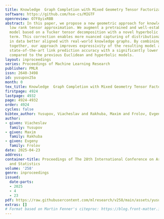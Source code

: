 ```yaml
---
title: Knowledge  Graph Completion with Mixed Geometry Tensor Factorization
software: https://github.com/hse-cs/MIGTF
openreview: O7F8yixRBB
abstract: In this paper, we propose a new geometric approach for knowledge graph completion  via
  low rank tensor approximation. We augment a pretrained and well-established Euclidean
  model based on a Tucker tensor decomposition with a novel hyperbolic interaction
  term. This correction enables more nuanced capturing of distributional properties
  in data better aligned with real-world knowledge graphs. By combining two geometries
  together, our approach improves expressivity of the resulting model achieving new
  state-of-the-art link prediction accuracy with a significantly lower number of parameters
  compared to the previous Euclidean and hyperbolic models.
layout: inproceedings
series: Proceedings of Machine Learning Research
publisher: PMLR
issn: 2640-3498
id: yusupov25a
month: 0
tex_title: Knowledge  Graph Completion with Mixed Geometry Tensor Factorization
firstpage: 4924
lastpage: 4932
page: 4924-4932
order: 4924
cycles: false
bibtex_author: Yusupov, Viacheslav and Rakhuba, Maxim and Frolov, Evgeny
author:
- given: Viacheslav
  family: Yusupov
- given: Maxim
  family: Rakhuba
- given: Evgeny
  family: Frolov
date: 2025-04-23
address:
container-title: Proceedings of The 28th International Conference on Artificial Intelligence
  and Statistics
volume: '258'
genre: inproceedings
issued:
  date-parts:
  - 2025
  - 4
  - 23
pdf: https://raw.githubusercontent.com/mlresearch/v258/main/assets/yusupov25a/yusupov25a.pdf
extras: []
# Format based on Martin Fenner's citeproc: https://blog.front-matter.io/posts/citeproc-yaml-for-bibliographies/
---
```

